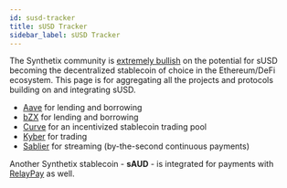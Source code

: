 ```yaml
---
id: susd-tracker
title: sUSD Tracker
sidebar_label: sUSD Tracker
---
```


The Synthetix community is <a class="link" target="_blank" href="/blog/2020/04/13/the-rise-of-susd">extremely bullish</a> on the potential for sUSD becoming the decentralized stablecoin of choice in the Ethereum/DeFi ecosystem. This page is for aggregating all the projects and protocols building on and integrating sUSD.

* <a href="https://blog.synthetix.io/susd-and-snx-are-now-available-in-aave-protocol-for-lending-and-borrowing/" class="link" target="_blank">Aave</a> for lending and borrowing
* <a href="https://blog.synthetix.io/susd-is-now-available-for-lending-and-borrowing-through-bzx/" class="link" target="_blank">bZX</a> for lending and borrowing
* <a href="https://blog.synthetix.io/susd-liquidity-trial-with-curve-iearn/" class="link" target="_blank">Curve</a> for an incentivized stablecoin trading pool
* <a href="https://blog.kyber.network/synth-usd-susd-is-now-available-on-kyber-network-7f5e11a550ea" class="link" target="_blank">Kyber</a> for trading
* <a href="https://pay.sablier.finance" class="link" target="_blank">Sablier</a> for streaming (by-the-second continuous payments)

Another Synthetix stablecoin - **sAUD** - is integrated for payments with <a href="https://blog.synthetix.io/use-saud-for-payments-with-relaypay/" class="link" target="_blank">RelayPay</a> as well. 